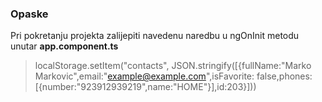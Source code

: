 ### Opaske

Pri pokretanju projekta zalijepiti navedenu naredbu u ngOnInit metodu unutar **app.component.ts**

> localStorage.setItem("contacts", JSON.stringify([{fullName:"Marko Markovic",email:"example@example.com",isFavorite: false,phones:[{number:"923912939219",name:"HOME"}],id:203}]))
